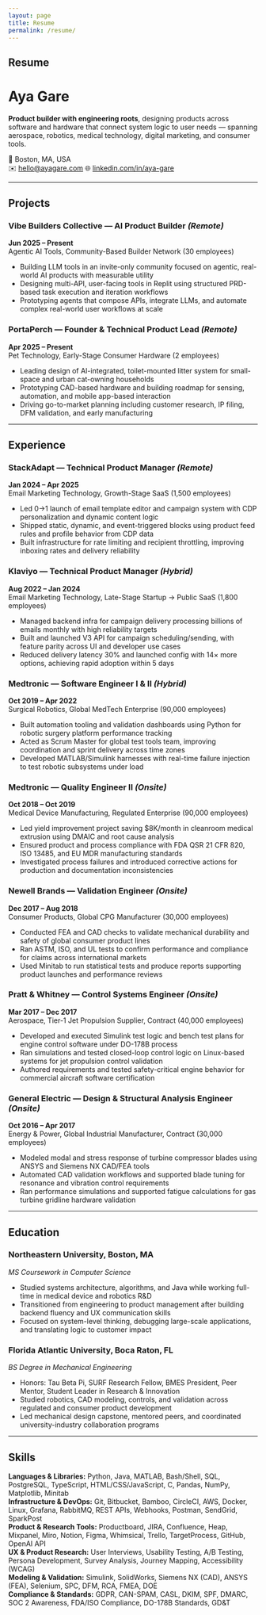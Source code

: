 ```yaml
---
layout: page
title: Resume
permalink: /resume/
---
```


## Resume

# Aya Gare

**Product builder with engineering roots**, designing products across software and hardware that connect system logic to user needs — spanning aerospace, robotics, medical technology, digital marketing, and consumer tools.

📍 Boston, MA, USA  
✉️  [hello@ayagare.com](mailto:hello@ayagare.com)
🌐 [linkedin.com/in/aya-gare](https://linkedin.com/in/aya-gare)

---

## Projects

### **Vibe Builders Collective** — AI Product Builder *(Remote)*  
**Jun 2025 – Present**  
Agentic AI Tools, Community-Based Builder Network (30 employees)  
- Building LLM tools in an invite-only community focused on agentic, real-world AI products with measurable utility  
- Designing multi-API, user-facing tools in Replit using structured PRD-based task execution and iteration workflows  
- Prototyping agents that compose APIs, integrate LLMs, and automate complex real-world user workflows at scale

### **PortaPerch** — Founder & Technical Product Lead *(Remote)*  
**Apr 2025 – Present**  
Pet Technology, Early-Stage Consumer Hardware (2 employees)  
- Leading design of AI-integrated, toilet-mounted litter system for small-space and urban cat-owning households  
- Prototyping CAD-based hardware and building roadmap for sensing, automation, and mobile app-based interaction  
- Driving go-to-market planning including customer research, IP filing, DFM validation, and early manufacturing

---

## Experience

### **StackAdapt** — Technical Product Manager *(Remote)*  
**Jan 2024 – Apr 2025**  
Email Marketing Technology, Growth-Stage SaaS (1,500 employees)  
- Led 0→1 launch of email template editor and campaign system with CDP personalization and dynamic content logic  
- Shipped static, dynamic, and event-triggered blocks using product feed rules and profile behavior from CDP data  
- Built infrastructure for rate limiting and recipient throttling, improving inboxing rates and delivery reliability

### **Klaviyo** — Technical Product Manager *(Hybrid)*  
**Aug 2022 – Jan 2024**  
Email Marketing Technology, Late-Stage Startup → Public SaaS (1,800 employees)  
- Managed backend infra for campaign delivery processing billions of emails monthly with high reliability targets  
- Built and launched V3 API for campaign scheduling/sending, with feature parity across UI and developer use cases  
- Reduced delivery latency 30% and launched config with 14× more options, achieving rapid adoption within 5 days

### **Medtronic** — Software Engineer I & II *(Hybrid)*  
**Oct 2019 – Apr 2022**  
Surgical Robotics, Global MedTech Enterprise (90,000 employees)  
- Built automation tooling and validation dashboards using Python for robotic surgery platform performance tracking  
- Acted as Scrum Master for global test tools team, improving coordination and sprint delivery across time zones  
- Developed MATLAB/Simulink harnesses with real-time failure injection to test robotic subsystems under load

### **Medtronic** — Quality Engineer II *(Onsite)*  
**Oct 2018 – Oct 2019**  
Medical Device Manufacturing, Regulated Enterprise (90,000 employees)  
- Led yield improvement project saving $8K/month in cleanroom medical extrusion using DMAIC and root cause analysis  
- Ensured product and process compliance with FDA QSR 21 CFR 820, ISO 13485, and EU MDR manufacturing standards  
- Investigated process failures and introduced corrective actions for production and documentation inconsistencies

### **Newell Brands** — Validation Engineer *(Onsite)*  
**Dec 2017 – Aug 2018**  
Consumer Products, Global CPG Manufacturer (30,000 employees)  
- Conducted FEA and CAD checks to validate mechanical durability and safety of global consumer product lines  
- Ran ASTM, ISO, and UL tests to confirm performance and compliance for claims across international markets  
- Used Minitab to run statistical tests and produce reports supporting product launches and performance reviews

### **Pratt & Whitney** — Control Systems Engineer *(Onsite)*  
**Mar 2017 – Dec 2017**  
Aerospace, Tier-1 Jet Propulsion Supplier, Contract (40,000 employees)  
- Developed and executed Simulink test logic and bench test plans for engine control software under DO-178B process  
- Ran simulations and tested closed-loop control logic on Linux-based systems for jet propulsion control validation  
- Authored requirements and tested safety-critical engine behavior for commercial aircraft software certification

### **General Electric** — Design & Structural Analysis Engineer *(Onsite)*  
**Oct 2016 – Apr 2017**  
Energy & Power, Global Industrial Manufacturer, Contract (30,000 employees)  
- Modeled modal and stress response of turbine compressor blades using ANSYS and Siemens NX CAD/FEA tools  
- Automated CAD validation workflows and supported blade tuning for resonance and vibration control requirements  
- Ran performance simulations and supported fatigue calculations for gas turbine gridline hardware validation

---

## Education

### **Northeastern University**, Boston, MA  
*MS Coursework in Computer Science*  
- Studied systems architecture, algorithms, and Java while working full-time in medical device and robotics R&D  
- Transitioned from engineering to product management after building backend fluency and UX communication skills  
- Focused on system-level thinking, debugging large-scale applications, and translating logic to customer impact

### **Florida Atlantic University**, Boca Raton, FL  
*BS Degree in Mechanical Engineering*  
- Honors: Tau Beta Pi, SURF Research Fellow, BMES President, Peer Mentor, Student Leader in Research & Innovation  
- Studied robotics, CAD modeling, controls, and validation across regulated and consumer product development  
- Led mechanical design capstone, mentored peers, and coordinated university-industry collaboration programs

---

## Skills

**Languages & Libraries:** Python, Java, MATLAB, Bash/Shell, SQL, PostgreSQL, TypeScript, HTML/CSS/JavaScript, C, Pandas, NumPy, Matplotlib, Minitab  
**Infrastructure & DevOps:** Git, Bitbucket, Bamboo, CircleCI, AWS, Docker, Linux, Grafana, RabbitMQ, REST APIs, Webhooks, Postman, SendGrid, SparkPost  
**Product & Research Tools:** Productboard, JIRA, Confluence, Heap, Mixpanel, Miro, Notion, Figma, Whimsical, Trello, TargetProcess, GitHub, OpenAI API  
**UX & Product Research:** User Interviews, Usability Testing, A/B Testing, Persona Development, Survey Analysis, Journey Mapping, Accessibility (WCAG)  
**Modeling & Validation:** Simulink, SolidWorks, Siemens NX (CAD), ANSYS (FEA), Selenium, SPC, DFM, RCA, FMEA, DOE  
**Compliance & Standards:** GDPR, CAN-SPAM, CASL, DKIM, SPF, DMARC, SOC 2 Awareness, FDA/ISO Compliance, DO-178B Standards, GD&T



<!-- I'm Aya Gare. I build thoughtful, user-centered products across software and hardware—from distributed systems to intuitive tools. I care deeply about impact, precision, and empathy in product development. -->

<!-- You can update this section with a fuller bio later -->
